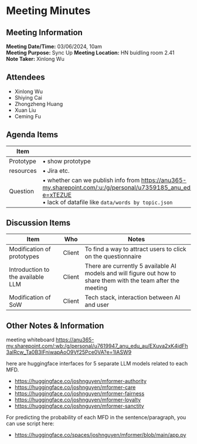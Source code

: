 # Meeting Minutes
## Meeting Information
**Meeting Date/Time:** 03/06/2024, 10am  
**Meeting Purpose:** Sync Up 
**Meeting Location:** HN buidling room 2.41  
**Note Taker:**  Xinlong Wu

## Attendees
- Xinlong Wu
- Shiying Cai
- Zhongzheng Huang
- Xuan Liu
- Ceming Fu

## Agenda Items

Item | Description
---- | ----
Prototype | • show prototype 
resources | • Jira etc.
Question | • whether can we publish info from https://anu365-my.sharepoint.com/:u:/g/personal/u7359185_anu_edu_au/EZ1w6TBPj8xPlo0xejd6GP4BhW5VlYw6T8aH5CsvWmLiDQ?e=xTEZUE <br> • lack of datafile like `data/words by topic.json`

## Discussion Items
Item | Who | Notes |
---- | ---- | ---- |
Modification of prototypes | Client | To find a way to attract users to click on the questionnaire |
Introduction to the available LLM | Client | There are currently 5 available AI models and will figure out how to share them with the team after the meeting |
Modification of SoW | Client | Tech stack, interaction between AI and user |

<!--
Use all means to attract user clicks, write questionnaires

1. Use a story-based question
2. Save zone ->
   Superior to competitors: AI summary, visualization

The relationship between the two webs,

Responsive, mobile end, multilingual

server, survey data, code, Survey, AI Model

-->

## Other Notes & Information
meeting whiteboard https://anu365-my.sharepoint.com/:wb:/g/personal/u7619947_anu_edu_au/EXuva2xK4jdFh3alRcw_Ta0B3lFniwapAoO9Vf25Pce0VA?e=1IASW9

here are huggingface interfaces for 5 separate LLM models related to each MFD.
- https://huggingface.co/joshnguyen/mformer-authority
- https://huggingface.co/joshnguyen/mformer-care
- https://huggingface.co/joshnguyen/mformer-fairness
- https://huggingface.co/joshnguyen/mformer-loyalty
- https://huggingface.co/joshnguyen/mformer-sanctity

For predicting the probability of each MFD in the sentence/paragraph, you can use script here:
- https://huggingface.co/spaces/joshnguyen/mformer/blob/main/app.py
